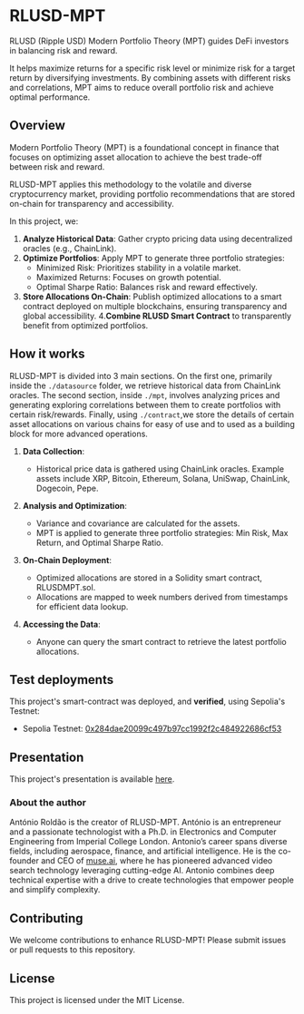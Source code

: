 # RLUSD-MPT

RLUSD (Ripple USD) Modern Portfolio Theory (MPT) guides DeFi investors in balancing risk and reward. 

It helps maximize returns for a specific risk level or minimize risk for a target return by diversifying investments. By combining assets with different risks and correlations, MPT aims to reduce overall portfolio risk and achieve optimal performance.

## Overview

Modern Portfolio Theory (MPT) is a foundational concept in finance that focuses on optimizing asset allocation to achieve the best trade-off between risk and reward. 

RLUSD-MPT applies this methodology to the volatile and diverse cryptocurrency market, providing portfolio recommendations that are stored on-chain for transparency and accessibility.

In this project, we:

1. __Analyze Historical Data__: Gather crypto pricing data using decentralized oracles (e.g., ChainLink).
2. __Optimize Portfolios__: Apply MPT to generate three portfolio strategies:
   - Minimized Risk: Prioritizes stability in a volatile market.
   - Maximized Returns: Focuses on growth potential.
   - Optimal Sharpe Ratio: Balances risk and reward effectively. 
3. __Store Allocations On-Chain__: Publish optimized allocations to a smart contract deployed on multiple blockchains, ensuring transparency and global accessibility.
4.__Combine RLUSD Smart Contract__ to transparently benefit from optimized portfolios. 


## How it works

RLUSD-MPT is divided into 3 main sections. On the first one, primarily inside the ```./datasource``` folder, we retrieve historical data from ChainLink oracles. The second section, inside ```./mpt```, involves analyzing prices and generating exploring correlations between them to create portfolios with certain risk/rewards. Finally, using ```./contract```,we store the details of certain asset allocations on various chains for easy of use and to used as a building block for more advanced operations.

1. __Data Collection__:

   - Historical price data is gathered using ChainLink oracles. Example assets include XRP, Bitcoin, Ethereum, Solana, UniSwap, ChainLink, Dogecoin, Pepe.

2. __Analysis and Optimization__:

   - Variance and covariance are calculated for the assets.
   - MPT is applied to generate three portfolio strategies: Min Risk, Max Return, and Optimal Sharpe Ratio.

3. __On-Chain Deployment__:

   - Optimized allocations are stored in a Solidity smart contract, RLUSDMPT.sol.
   - Allocations are mapped to week numbers derived from timestamps for efficient data lookup.

4. __Accessing the Data__:
   - Anyone can query the smart contract to retrieve the latest portfolio allocations.

## Test deployments

This project's smart-contract was deployed, and __verified__, using Sepolia's Testnet:


  * Sepolia Testnet: [0x284dae20099c497b97cc1992f2c484922686cf53](https://sepolia.etherscan.io/address/0x284dae20099c497b97cc1992f2c484922686cf53#code)


## Presentation

This project's presentation is available [here](./RLUSD-MPT.pdf).

### About the author

António Roldão is the creator of RLUSD-MPT. António is an entrepreneur and a passionate technologist with a Ph.D. in Electronics and Computer Engineering from Imperial College London. Antonio’s career spans diverse fields, including aerospace, finance, and artificial intelligence. He is the co-founder and CEO of [muse.ai](https://muse.ai), where he has pioneered advanced video search technology leveraging cutting-edge AI. Antonio combines deep technical expertise with a drive to create technologies that empower people and simplify complexity.

## Contributing
We welcome contributions to enhance RLUSD-MPT! Please submit issues or pull requests to this repository.

## License
This project is licensed under the MIT License.

